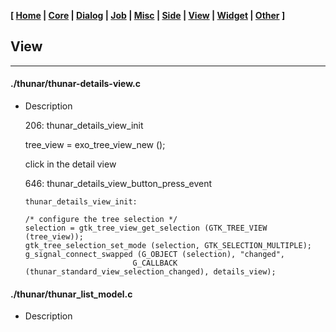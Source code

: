 **[ [Home](00-Home.html) | [Core](01-Core.html) | [Dialog](02-Dialog.html) | [Job](03-Job.html) | [Misc](05-Misc.html) | [Side](06-Side.html) | [View](07-View.html) | [Widget](08-Widget.html) | [Other](99-Other.html) ]**

## View

---

#### ./thunar/thunar-details-view.c

* Description

    206: thunar_details_view_init
    
    tree_view = exo_tree_view_new ();

    click in the detail view
    
    646: thunar_details_view_button_press_event

    ```
    thunar_details_view_init:
    
    /* configure the tree selection */
    selection = gtk_tree_view_get_selection (GTK_TREE_VIEW (tree_view));
    gtk_tree_selection_set_mode (selection, GTK_SELECTION_MULTIPLE);
    g_signal_connect_swapped (G_OBJECT (selection), "changed",
                            G_CALLBACK (thunar_standard_view_selection_changed), details_view);
    ```

    
#### ./thunar/thunar_list_model.c

* Description

    
